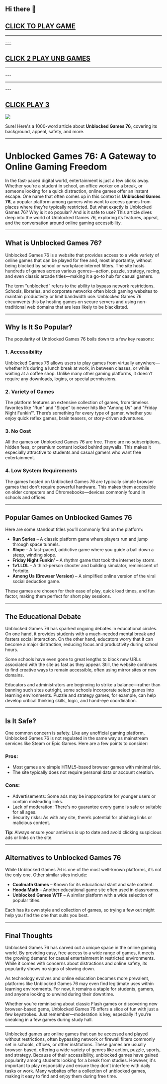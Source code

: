 ## Hi there 👋

<h2><a href="https://lesson3.guru">CLICK TO PLAY GAME</h2>
<HR>---
<H2><a href="https://lessons1.guru">CLICK 2 PLAY UNB GAMES</a></H2>
<HR>---
<HR>---
<H2><a href="https://lesson-1.lol">CLICK PLAY 3</a></H2>
<a href="https://lessons1.guru"><img src="https://clearcache.store/games.png"></a>

Sure! Here's a 1000-word article about **Unblocked Games 76**, covering its background, appeal, safety, and more.

---

# Unblocked Games 76: A Gateway to Online Gaming Freedom

In the fast-paced digital world, entertainment is just a few clicks away. Whether you're a student in school, an office worker on a break, or someone looking for a quick distraction, online games offer an instant escape. One name that often comes up in this context is **Unblocked Games 76**, a popular platform among gamers who want to access games from places where they’re typically restricted. But what exactly is Unblocked Games 76? Why is it so popular? And is it safe to use? This article dives deep into the world of Unblocked Games 76, exploring its features, appeal, and the conversation around online gaming accessibility.

---

## What is Unblocked Games 76?

Unblocked Games 76 is a website that provides access to a wide variety of online games that can be played for free and, most importantly, without being blocked by school or workplace internet filters. The site hosts hundreds of games across various genres—action, puzzle, strategy, racing, and even classic arcade titles—making it a go-to hub for casual gamers.

The term “unblocked” refers to the ability to bypass network restrictions. Schools, libraries, and corporate networks often block gaming websites to maintain productivity or limit bandwidth use. Unblocked Games 76 circumvents this by hosting games on secure servers and using non-traditional web domains that are less likely to be blacklisted.

---

## Why Is It So Popular?

The popularity of Unblocked Games 76 boils down to a few key reasons:

### 1. **Accessibility**
Unblocked Games 76 allows users to play games from virtually anywhere—whether it’s during a lunch break at work, in between classes, or while waiting at a coffee shop. Unlike many other gaming platforms, it doesn’t require any downloads, logins, or special permissions.

### 2. **Variety of Games**
The platform features an extensive collection of games, from timeless favorites like "Run" and "Slope" to newer hits like "Among Us" and "Friday Night Funkin’". There’s something for every type of gamer, whether you enjoy quick reflex games, brain teasers, or story-driven adventures.

### 3. **No Cost**
All the games on Unblocked Games 76 are free. There are no subscriptions, hidden fees, or premium content locked behind paywalls. This makes it especially attractive to students and casual gamers who want free entertainment.

### 4. **Low System Requirements**
The games hosted on Unblocked Games 76 are typically simple browser games that don’t require powerful hardware. This makes them accessible on older computers and Chromebooks—devices commonly found in schools and offices.

---

## Popular Games on Unblocked Games 76

Here are some standout titles you’ll commonly find on the platform:

- **Run Series** – A classic platform game where players run and jump through space tunnels.
- **Slope** – A fast-paced, addictive game where you guide a ball down a steep, winding slope.
- **Friday Night Funkin’** – A rhythm game that took the internet by storm.
- **1v1.LOL** – A third-person shooter and building simulator, reminiscent of Fortnite.
- **Among Us (Browser Version)** – A simplified online version of the viral social deduction game.

These games are chosen for their ease of play, quick load times, and fun factor, making them perfect for short play sessions.

---

## The Educational Debate

Unblocked Games 76 has sparked ongoing debates in educational circles. On one hand, it provides students with a much-needed mental break and fosters social interaction. On the other hand, educators worry that it can become a major distraction, reducing focus and productivity during school hours.

Some schools have even gone to great lengths to block new URLs associated with the site as fast as they appear. Still, the website continues to find creative ways to remain accessible, often using mirror sites or new domains.

Educators and administrators are beginning to strike a balance—rather than banning such sites outright, some schools incorporate select games into learning environments. Puzzle and strategy games, for example, can help develop critical thinking skills, logic, and hand-eye coordination.

---

## Is It Safe?

One common concern is safety. Like any unofficial gaming platform, Unblocked Games 76 is not regulated in the same way as mainstream services like Steam or Epic Games. Here are a few points to consider:

### Pros:
- Most games are simple HTML5-based browser games with minimal risk.
- The site typically does not require personal data or account creation.

### Cons:
- Advertisements: Some ads may be inappropriate for younger users or contain misleading links.
- Lack of moderation: There's no guarantee every game is safe or suitable for all ages.
- Security risks: As with any site, there’s potential for phishing links or malicious content.

**Tip**: Always ensure your antivirus is up to date and avoid clicking suspicious ads or links on the site.

---

## Alternatives to Unblocked Games 76

While Unblocked Games 76 is one of the most well-known platforms, it’s not the only one. Other similar sites include:

- **Coolmath Games** – Known for its educational slant and safe content.
- **Hooda Math** – Another educational game site often used in classrooms.
- **Unblocked Games WTF** – A similar platform with a wide selection of popular titles.

Each has its own style and collection of games, so trying a few out might help you find the one that suits you best.

---

## Final Thoughts

Unblocked Games 76 has carved out a unique space in the online gaming world. By providing easy, free access to a wide range of games, it meets the growing demand for casual entertainment in restricted environments. While it comes with concerns about distractions and online safety, its popularity shows no signs of slowing down.

As technology evolves and online education becomes more prevalent, platforms like Unblocked Games 76 may even find legitimate uses within learning environments. For now, it remains a staple for students, gamers, and anyone looking to unwind during their downtime.

Whether you’re reminiscing about classic Flash games or discovering new browser-based gems, Unblocked Games 76 offers a slice of fun with just a few keystrokes. Just remember—moderation is key, especially if you’re sneaking in a few games during study hall.

---

Unblocked games are online games that can be accessed and played without restrictions, often bypassing network or firewall filters commonly set in schools, offices, or other institutions. These games are usually browser-based, offering a wide variety of genres like action, puzzle, sports, and strategy. Because of their accessibility, unblocked games have gained popularity among students looking for a break from studies. However, it's important to play responsibly and ensure they don't interfere with daily tasks or work. Many websites offer a collection of unblocked games, making it easy to find and enjoy them during free time.
